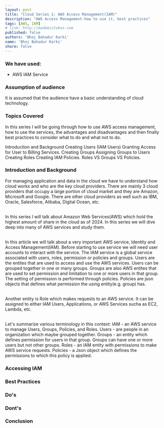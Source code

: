 ```yaml
---
layout: post
title: "Cloud Series 1: AWS Access Management(IAM)"
description: "AWS Access Management-how to use it, best practices"
tags: [AWS, IAM]
# link: http://mademistakes.com  
published: false
authors: 'Bhoj Bahadur Karki'
name: 'Bhoj Bahadur Karki'
share: false
---
```

### We have used:
- AWS IAM Service

### Assumption of audience
It is assumed that the audience have a basic understanding of cloud technology. 

### Topics Covered
In this series I will be going through how to use AWS access management, how to use the services, the advantages and disadvantages and then finally best practices to consider what to do and what not to do. 

Introduction and Background
Creating Users (IAM Users)
Granting Access for User to Billing Services. 
Creating Groups
Assigning Groups to Users
Creating Roles
Creating IAM Policies.
Roles VS Groups VS Policies.

### Introduction and Background
For managing application and data in the cloud we have to understand how cloud works and who are the key cloud providers. There are mainly 3 cloud providers that occupy a large portion of cloud market and they are Amazon, Microsoft and Google. There are other cloud providers as well such as IBM, Oracle, Salesforce, Alibaba, Digital Ocean, etc.  <br /><br />


In this series I will talk about Amazon Web Services(AWS) which hold the highest amount of share in the cloud as of 2024. In this series we will dive deep into many of AWS services and study them.<br /><br />

In this article we will talk about a very important AWS service, Identity and Access Management(IAM). Before starting to use service we will need user accounts to interact with the service. The IAM service is a global service associated with users, roles, permission or policies and groups. 
Users are the entites that are used to access and use the AWS services. Users can be grouped together in one or many groups. Groups are also AWS entites that are used to set permission and limitation to one or more users in that group. The setting of permission is performed through policies. Policies are json objects that defines what permission the using entity(e.g. group) has.<br /><br />

Another entity is Role which makes requests to an AWS service. It can be assigned to either IAM Users, Applications, or AWS Services sucha as EC2, Lambda, etc.<br /><br />

Let's summarize various terminology in this context:
IAM - an AWS service to manage Users, Groups, Policies, and Roles. 
Users -  are people in an organization which maybe grouped together. 
Groups - an entity which defines permission for users in that group. Groups can have one or more users but not other groups. 
Roles - an IAM entity with permissions to make AWS service requests. 
Policies - a Json object which defines the permissions to which this policy is applied.  

### Accessing IAM


### Best Practices 

### Do's 


### Dont's


### Conclusion
